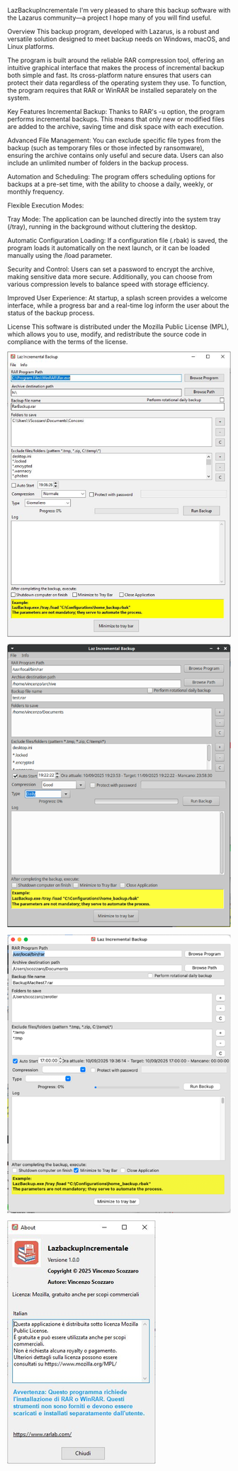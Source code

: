 LazBackupIncrementale
I'm very pleased to share this backup software with the Lazarus community—a project I hope many of you will find useful.

Overview
This backup program, developed with Lazarus, is a robust and versatile solution designed to meet backup needs on Windows, macOS, and Linux platforms.

The program is built around the reliable RAR compression tool, offering an intuitive graphical interface that makes the process of incremental backup both simple and fast. Its cross-platform nature ensures that users can protect their data regardless of the operating system they use. To function, the program requires that RAR or WinRAR be installed separately on the system.

Key Features
Incremental Backup: Thanks to RAR's -u option, the program performs incremental backups. This means that only new or modified files are added to the archive, saving time and disk space with each execution.

Advanced File Management: You can exclude specific file types from the backup (such as temporary files or those infected by ransomware), ensuring the archive contains only useful and secure data. Users can also include an unlimited number of folders in the backup process.

Automation and Scheduling: The program offers scheduling options for backups at a pre-set time, with the ability to choose a daily, weekly, or monthly frequency.

Flexible Execution Modes:

Tray Mode: The application can be launched directly into the system tray (/tray), running in the background without cluttering the desktop.

Automatic Configuration Loading: If a configuration file (.rbak) is saved, the program loads it automatically on the next launch, or it can be loaded manually using the /load parameter.

Security and Control: Users can set a password to encrypt the archive, making sensitive data more secure. Additionally, you can choose from various compression levels to balance speed with storage efficiency.

Improved User Experience: At startup, a splash screen provides a welcome interface, while a progress bar and a real-time log inform the user about the status of the backup process.

License
This software is distributed under the Mozilla Public License (MPL), which allows you to use, modify, and redistribute the source code in compliance with the terms of the license.

![Screenshot della finestra principale](images/screen_main.jpg)

![Screenshot della finestra principale](images/screen_main_ubuntu.png)

![Screenshot della finestra principale](images/screen_main_macos.png)

![Screenshot della finestra principale](images/screen_about.jpg)
